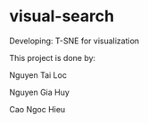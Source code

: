 # visual-search
 
Developing: T-SNE for visualization

This project is done by:

Nguyen Tai Loc

Nguyen Gia Huy

Cao Ngoc Hieu
